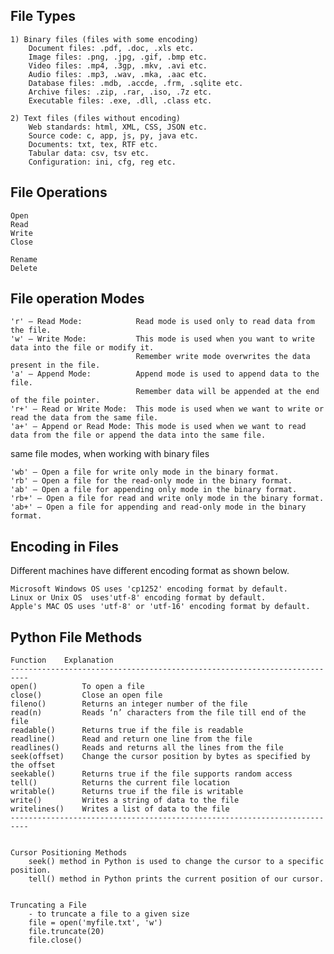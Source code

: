 ## File Types

    1) Binary files (files with some encoding)
        Document files: .pdf, .doc, .xls etc.
        Image files: .png, .jpg, .gif, .bmp etc.
        Video files: .mp4, .3gp, .mkv, .avi etc.
        Audio files: .mp3, .wav, .mka, .aac etc.
        Database files: .mdb, .accde, .frm, .sqlite etc.
        Archive files: .zip, .rar, .iso, .7z etc.
        Executable files: .exe, .dll, .class etc.

    2) Text files (files without encoding)
        Web standards: html, XML, CSS, JSON etc.
        Source code: c, app, js, py, java etc.
        Documents: txt, tex, RTF etc.
        Tabular data: csv, tsv etc.
        Configuration: ini, cfg, reg etc.

## File Operations

    Open
    Read
    Write
    Close

    Rename
    Delete

## File operation Modes

    'r' – Read Mode:            Read mode is used only to read data from the file.
    'w' – Write Mode:           This mode is used when you want to write data into the file or modify it.
                                Remember write mode overwrites the data present in the file.
    'a' – Append Mode:          Append mode is used to append data to the file.
                                Remember data will be appended at the end of the file pointer.
    'r+' – Read or Write Mode:  This mode is used when we want to write or read the data from the same file.
    'a+' – Append or Read Mode: This mode is used when we want to read data from the file or append the data into the same file.

same file modes, when working with binary files

    'wb' – Open a file for write only mode in the binary format.
    'rb' – Open a file for the read-only mode in the binary format.
    'ab' – Open a file for appending only mode in the binary format.
    'rb+' – Open a file for read and write only mode in the binary format.
    'ab+' – Open a file for appending and read-only mode in the binary format.

## Encoding in Files

Different machines have different encoding format as shown below.

    Microsoft Windows OS uses 'cp1252' encoding format by default.
    Linux or Unix OS  uses'utf-8' encoding format by default.
    Apple's MAC OS uses 'utf-8' or 'utf-16' encoding format by default.

## Python File Methods

    Function	Explanation
    --------------------------------------------------------------------------
    open()	        To open a file
    close()	        Close an open file
    fileno()	    Returns an integer number of the file
    read(n)	        Reads ‘n’ characters from the file till end of the file
    readable()	    Returns true if the file is readable
    readline()	    Read and return one line from the file
    readlines()	    Reads and returns all the lines from the file
    seek(offset)	Change the cursor position by bytes as specified by the offset
    seekable()	    Returns true if the file supports random access
    tell()	        Returns the current file location
    writable()	    Returns true if the file is writable
    write()	        Writes a string of data to the file
    writelines()	Writes a list of data to the file
    --------------------------------------------------------------------------


    Cursor Positioning Methods
    	seek() method in Python is used to change the cursor to a specific position.
    	tell() method in Python prints the current position of our cursor.


    Truncating a File
    	- to truncate a file to a given size
    	file = open('myfile.txt', 'w')
    	file.truncate(20)
    	file.close()
